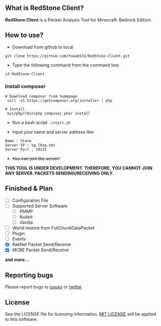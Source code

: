 ## What is RedStone Client?
**RedStone Client** is a Packet Analysis Tool for Minecraft: Bedrock Edition.

## How to use?
- Download from github to local.
```
git clone https://github.com/towa0131/RedStone-Client.git
```
- Type the following command from the command line:

 `cd RedStone-Client`
### Install composer
```
# Download composer from homepage
 curl -sS https://getcomposer.org/installer | php

# Install
 bin/php7/bin/php composer.phar install
```
- Run a bash script
`./start.sh`

- Input your name and server address like:
```
Name : Steve
Server IP : sg.lbsg.net
Server Port : 19132
```
- ~~You can join the server!~~

**THIS TOOL IS UNDER DEVELOPMENT. THEREFORE, YOU CANNOT JOIN ANY SERVER.
PACKETS SENDING/RECEIVING ONLY.**

## Finished & Plan
 - [ ] Configuration File
 - [ ] Supported Server Software
   - [ ] PMMP
   - [ ] Nukkit
   - [ ] Vanilla
 - [ ] World restore from FullChunkDataPacket
 - [ ] Plugin
 - [ ] Events
 - [x] RakNet Packet Send/Receive
 - [x] MCBE Packet Send/Receive

**and more...**

## Reporting bugs
Please report bugs to [issues](https://github.com/towa0131/RedStone-Client/issues/new) or [twitter](https://twitter.com/usaminium)

## License
See the LICENSE file for licensing information. [MIT LICENSE](https://opensource.org/licenses/MIT) will be applied to this software.
